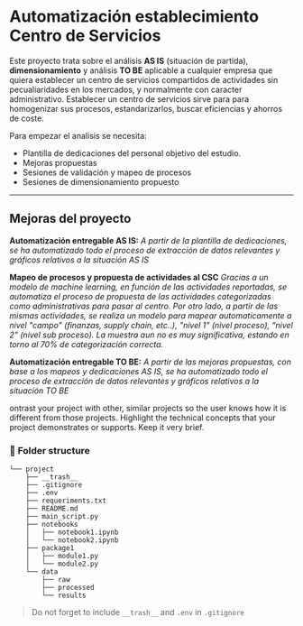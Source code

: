 # Automatización establecimiento Centro de Servicios

Este proyecto trata sobre el análisis **AS IS** (situación de partida), **dimensionamiento** y análisis **TO BE** aplicable a cualquier empresa que quiera establecer un centro de servicios compartidos de actividades sin pecualiaridades en los mercados, y normalmente con caracter administrativo. 
Establecer un centro de servicios sirve para para homogenizar sus procesos, estandarizarlos, buscar eficiencias y ahorros de coste.

Para empezar el analisis se necesita: 
- Plantilla de dedicaciones del personal objetivo del estudio.
- Mejoras propuestas
- Sesiones de validación y mapeo de procesos
- Sesiones de dimensionamiento propuesto

---

## **Mejoras del proyecto**


**Automatización entregable AS IS:**
*A partir de la plantilla de dedicaciones, se ha automatizado todo el proceso de extracción de datos relevantes y gráficos relativos a la situación AS IS*


**Mapeo de procesos y propuesta de actividades al CSC** 
*Gracias a un modelo de machine learning, en función de las actividades reportadas, se automatiza el proceso de propuesta de las actividades categorizadas como administrativas para pasar al centro. Por otro lado, a partir de las mismas actividades, se realiza un modelo para mapear automaticamente a nivel "campo" (finanzas, supply chain, etc..), "nivel 1" (nivel proceso), "nivel 2" (nivel sub proceso).
La muestra aun no es muy significativa, estando en torno al 70% de categorización correcta.*

**Automatización entregable TO BE:**
*A partir de las mejoras propuestas, con base a los mapeos y dedicaciones AS IS, se ha automatizado todo el proceso de extracción de datos relevantes y gráficos relativos a la situación TO BE*

ontrast your project with other, similar projects so the user knows how it is different from those projects. Highlight the technical concepts that your project demonstrates or supports. Keep it very brief.


### :file_folder: **Folder structure**
```
└── project
    ├── __trash__
    ├── .gitignore
    ├── .env
    ├── requeriments.txt
    ├── README.md
    ├── main_script.py
    ├── notebooks
    │   ├── notebook1.ipynb
    │   └── notebook2.ipynb
    ├── package1
    │   ├── module1.py
    │   └── module2.py
    └── data
        ├── raw
        ├── processed
        └── results
```

> Do not forget to include `__trash__` and `.env` in `.gitignore` 



